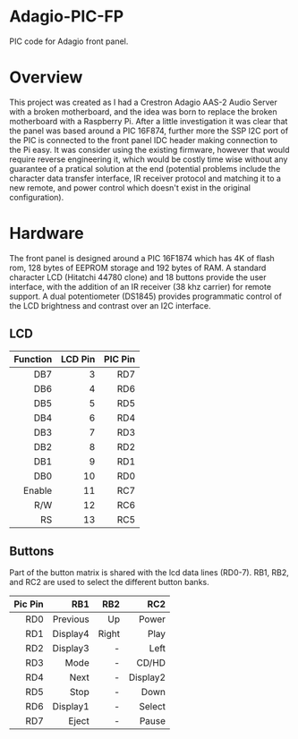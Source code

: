 # Adagio-PIC-FP
PIC code for Adagio front panel.

# Overview
This project was created as I had a Crestron Adagio AAS-2 Audio Server with a broken motherboard, and the idea was born to replace the broken motherboard with a Raspberry Pi. After a little investigation it was clear that the panel was based around a PIC 16F874, further more the SSP I2C port of the PIC is connected to the front panel IDC header making connection to the Pi easy. It was consider using the existing firmware, however that would require reverse engineering it, which would be costly time wise without any guarantee of a pratical solution at the end (potential problems include the character data transfer interface, IR receiver protocol and matching it to a new remote, and power control which doesn't exist in the original configuration). 

# Hardware
The front panel is designed around a PIC 16F1874 which has 4K of flash rom, 128 bytes of EEPROM storage and 192 bytes of RAM. A standard character LCD (Hitatchi 44780 clone) and 18 buttons provide the user interface, with the addition of an IR receiver (38 khz carrier) for remote support. A dual potentiometer (DS1845) provides programmatic control of the LCD brightness and contrast over an I2C interface.

## LCD
| Function | LCD Pin | PIC Pin |
| --------:| -------:| -------:|
|    DB7   |     3   |   RD7   |
|    DB6   |     4   |   RD6   |
|    DB5   |     5   |   RD5   |
|    DB4   |     6   |   RD4   |
|    DB3   |     7   |   RD3   |
|    DB2   |     8   |   RD2   |
|    DB1   |     9   |   RD1   |
|    DB0   |    10   |   RD0   |
|  Enable  |    11   |   RC7   |
|    R/W   |    12   |   RC6   |
|    RS    |    13   |   RC5   |

## Buttons
Part of the button matrix is shared with the lcd data lines (RD0-7). RB1, RB2, and RC2 are used to select the different button banks.

| Pic Pin |   RB1    |   RB2    |   RC2    |
| -------:| --------:| --------:| --------:|
|   RD0   | Previous |    Up    |   Power  |
|   RD1   | Display4 |  Right   |   Play   |
|   RD2   | Display3 |    -     |   Left   |
|   RD3   |   Mode   |    -     |   CD/HD  |
|   RD4   |   Next   |    -     | Display2 |
|   RD5   |   Stop   |    -     |   Down   |
|   RD6   | Display1 |    -     |  Select  |
|   RD7   |   Eject  |    -     |   Pause  |
